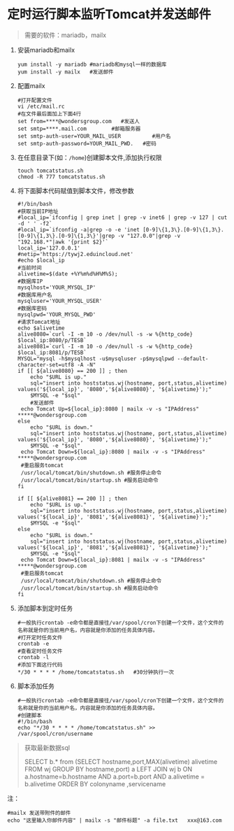 # 定时运行脚本监听Tomcat并发送邮件

> 需要的软件：mariadb，mailx

1. 安装mariadb和mailx

   ```shell
   yum install -y mariadb #mariadb和mysql一样的数据库
   yum install -y mailx   #发送邮件
   ```

2. 配置mailx

   ```shell
   #打开配置文件
   vi /etc/mail.rc
   #在文件最后面加上下面4行
   set from=****@wondersgroup.com   #发送人
   set smtp=****.mail.com        #邮箱服务器
   set smtp-auth-user=YOUR_MAIL_USER          #用户名
   set smtp-auth-password=YOUR_MAIL_PWD.   #密码
   ```

3. 在任意目录下(如：`/home`)创建脚本文件,添加执行权限

   ```shell
   touch tomcatstatus.sh
   chmod -R 777 tomcatstatus.sh
   ```

4. 将下面脚本代码赋值到脚本文件，修改参数

   ```shell
   #!/bin/bash
   #获取当前IP地址
   #local_ip=`ifconfig | grep inet | grep -v inet6 | grep -v 127 | cut -d ' ' -f2`
   #local_ip=`ifconfig -a|grep -o -e 'inet [0-9]\{1,3\}.[0-9]\{1,3\}.[0-9]\{1,3\}.[0-9]\{1,3\}'|grep -v "127.0.0"|grep -v "192.168.*"|awk '{print $2}'`
   local_ip='127.0.0.1'
   #netip='https://tywj2.eduincloud.net'
   #echo $local_ip
   #当前时间
   alivetime=$(date +%Y%m%d%H%M%S);
   #数据库IP
   mysqlhost='YOUR_MYSQL_IP'
   #数据库用户名
   mysqluser='YOUR_MYSQL_USER'
   #数据库密码
   mysqlpwd='YOUR_MYSQL_PWD'
   #请求Tomcat地址
   echo $alivetime
   alive8080=`curl -I -m 10 -o /dev/null -s -w %{http_code}  $local_ip:8080/p/TESB`
   alive8081=`curl -I -m 10 -o /dev/null -s -w %{http_code}  $local_ip:8081/p/TESB`
   MYSQL="mysql -h$mysqlhost -u$mysqluser -p$mysqlpwd --default-character-set=utf8 -A -N"
   if [[ ${alive8080} == 200 ]] ; then
       echo "$URL is up."
       sql="insert into hoststatus.wj(hostname, port,status,alivetime) values('${local_ip}', '8080','${alive8080}', '${alivetime}');"
       $MYSQL -e "$sql"
       #发送邮件
   	echo Tomcat Up=${local_ip}:8080 | mailx -v -s "IPAddress" *****@wondersgroup.com
   else
       echo "$URL is down."
       sql="insert into hoststatus.wj(hostname, port,status,alivetime) values('${local_ip}', '8080','${alive8080}', '${alivetime}');"
       $MYSQL -e "$sql"
   	echo Tomcat Down=${local_ip}:8080 | mailx -v -s "IPAddress" *****@wondersgroup.com
   	#重启服务tomcat
   	/usr/local/tomcat/bin/shutdown.sh #服务停止命令
   	/usr/local/tomcat/bin/startup.sh #服务启动命令
   fi

   if [[ ${alive8081} == 200 ]] ; then
       echo "$URL is up."
       sql="insert into hoststatus.wj(hostname, port,status,alivetime) values('${local_ip}', '8081','${alive8081}', '${alivetime}');"
       $MYSQL -e "$sql"
   else
       echo "$URL is down."
       sql="insert into hoststatus.wj(hostname, port,status,alivetime) values('${local_ip}', '8081','${alive8081}', '${alivetime}');"
       $MYSQL -e "$sql"
   	echo Tomcat Down=${local_ip}:8081 | mailx -v -s "IPAddress" *****@wondersgroup.com
   	#重启服务tomcat
   	/usr/local/tomcat/bin/shutdown.sh #服务停止命令
   	/usr/local/tomcat/bin/startup.sh #服务启动命令
   fi
   ```

5. 添加脚本到定时任务

   ```shell
   #一般执行crontab -e命令都是直接往/var/spool/cron下创建一个文件，这个文件的名称就是你的当前用户名，内容就是你添加的任务具体内容。
   #打开定时任务文件
   crontab -e
   #查看定时任务文件
   crontab -l
   #添加下面这行代码
   */30 * * * * /home/tomcatstatus.sh   #30分钟执行一次
   ```
   
6. 脚本添加任务

   ```shell
   #一般执行crontab -e命令都是直接往/var/spool/cron下创建一个文件，这个文件的名称就是你的当前用户名，内容就是你添加的任务具体内容。
   #创建脚本
   #!/bin/bash
   echo "*/30 * * * * /home/tomcatstatus.sh" >> /var/spool/cron/username
   ```

> 获取最新数据sql
>
> SELECT b.* from
> (SELECT hostname,port,MAX(alivetime) alivetime FROM wj GROUP BY hostname,port) a
> LEFT JOIN wj b ON a.hostname=b.hostname AND a.port=b.port AND a.alivetime = b.alivetime
> ORDER BY colonyname ,servicename

注：

```shell
#mailx 发送带附件的邮件
echo "这里输入你邮件内容" | mailx -s "邮件标题" -a file.txt   xxx@163.com
```

